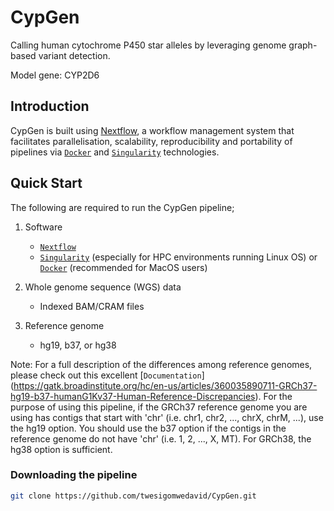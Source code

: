 # CypGen
Calling human cytochrome P450 star alleles by leveraging genome graph-based variant detection.

Model gene: CYP2D6

## Introduction
CypGen is built using [Nextflow](https://www.nextflow.io), a workflow management system that facilitates parallelisation, scalability, reproducibility and portability of pipelines via [`Docker`](https://docs.docker.com) and [`Singularity`](https://sylabs.io/) technologies.

## Quick Start

The following are required to run the CypGen pipeline;

1. Software
    - [`Nextflow`](https://nf-co.re/usage/installation)
    - [`Singularity`](https://sylabs.io/) (especially for HPC environments running Linux OS) or [`Docker`](https://docs.docker.com) (recommended for MacOS users)

2. Whole genome sequence (WGS) data
    - Indexed BAM/CRAM files
    
3. Reference genome
    - hg19, b37, or hg38
    
Note: For a full description of the differences among reference genomes, please check out this excellent [`Documentation`] (https://gatk.broadinstitute.org/hc/en-us/articles/360035890711-GRCh37-hg19-b37-humanG1Kv37-Human-Reference-Discrepancies). For the purpose of using this pipeline, if the GRCh37 reference genome you are using has contigs that start with 'chr' (i.e. chr1, chr2, ..., chrX, chrM, ...), use the hg19 option. You should use the b37 option if the contigs in the reference genome do not have 'chr' (i.e. 1, 2, ..., X, MT). For GRCh38, the hg38 option is sufficient.

### Downloading the pipeline
```bash
git clone https://github.com/twesigomwedavid/CypGen.git
```

